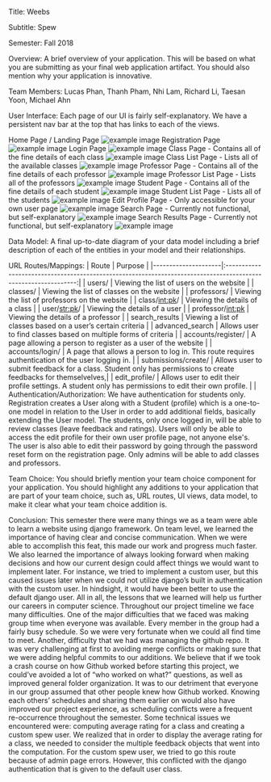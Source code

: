 Title: Weebs


Subtitle: Spew


Semester: Fall 2018


Overview: A brief overview of your application. This will be based on what you are submitting as your final web application artifact. You should also mention why your application is innovative.


Team Members: Lucas Phan, Thanh Pham, Nhi Lam, Richard Li, Taesan Yoon, Michael Ahn


User Interface: Each page of our UI is fairly self-explanatory. We have a persistent nav bar at the top that has links to each of the views.

Home Page / Landing Page
![example image](images_final/326HomePage.png)
Registration Page
![example image](images_final/326RegistrationPage.png)
Login Page
![example image](images_final/326LoginPage.png)
Class Page - Contains all of the fine details of each class
![example image](images_final/326ClassPage.png)
Class List Page - Lists all of the available classes
![example image](images_final/326ClassList.png)
Professor Page - Contains all of the fine details of each professor
![example image](images_final/326ProfessorPage.png)
Professor List Page - Lists all of the professors
![example image](images_final/326ProfessorList.png)
Student Page - Contains all of the fine details of each student
![example image](images_final/326StudentPage.png)
Student List Page - Lists all of the students
![example image](images_final/326StudentList.png)
Edit Profile Page - Only accessible for your own user page
![example image](images_final/326EditProfilePage.png)
Search Page - Currently not functional, but self-explanatory
![example image](images_final/326AdvancedSearch.png)
Search Results Page - Currently not functional, but self-explanatory
![example image](images_final/326SearchResultsPage.png)


Data Model: A final up-to-date diagram of your data model including a brief description of each of the entities in your model and their relationships.


URL Routes/Mappings: 
| Route               | Purpose                                                                                                        | 
|---------------------|:--------------------------------------------------------------------------------------------------------------:|
| users/              | Viewing the list of users on the website                                                                       |
| classes/            | Viewing the list of classes on the website                                                                     |
| professors/         | Viewing the list of professors on the website                                                                  |
| class/<int:pk>/     | Viewing the details of a class                                                                                 |
| user/<str:pk>/      | Viewing the details of a user                                                                                  |
| professor/<int:pk>  | Viewing the details of a professor                                                                             |
| search_results      | Viewing a list of classes based on a user’s certain criteria                                                   |
| advanced_search     | Allows user to find classes based on multiple forms of criteria                                                |
| accounts/register/  | A page allowing a person to register as a user of the website                                                  |
| accounts/login/     | A page that allows a person to log in. This route requires authentication of the user logging in.              |
| submissions/create/ | Allows user to submit feedback for a class. Student only has permissions to create feedbacks for themselvelves,| 
| edit_profile/       | Allows user to edit their profile settings. A student only has permissions to edit their own profile.          |                                   |
Authentication/Authorization: We have authentication for students only. Registration creates a User along with a Student (profile) which is a one-to-one model in relation to the User in order to add additional fields, basically extending the User model. The students, only once logged in, will be able to review classes (leave feedback and ratings). Users will only be able to access the edit profile for their own user profile page, not anyone else's. The user is also able to edit their password by going through the password reset form on the registration page. Only admins will be able to add classes and professors.


Team Choice: You should briefly mention your team choice component for your application. You should highlight any additions to your application that are part of your team choice, such as, URL routes, UI views, data model, to make it clear what your team choice addition is.


Conclusion: This semester there were many things we as a team were able to learn  a website using django framework. On team level, we learned the importance of having clear and concise communication. When we were able to accomplish this feat, this made our work and progress much faster. We also learned the importance of always looking forward when making decisions and how our current design could affect things we would want to implement later. For instance, we tried to implement a custom user, but this caused issues later when we could not utilize django’s built in authentication with the custom user. In hindsight, it would have been better to use the default django user. All in all, the lessons that we learned will help us further our careers in computer science.
Throughout our project timeline we face many difficulties. One of the major difficulties that we faced was making group time when everyone was available. Every member in the group had a fairly busy schedule. So we were very fortunate when we could all find time to meet. Another, difficulty that we had was managing the github repo. It was very challenging at first to avoiding merge conflicts or making sure that we were adding helpful commits to our additions. 
We believe that if we took a crash course on how Github worked before starting this project, we could’ve avoided a lot of “who worked on what?” questions, as well as improved general folder organization. It was to our detriment that everyone in our group assumed that other people knew how Github worked. Knowing each others’ schedules and sharing them earlier on would also have improved our project experience, as scheduling conflicts were a frequent re-occurrence throughout the semester. Some technical issues we encountered were: computing average rating for a class and creating a custom spew user. We realized that in order to display the average rating for a class, we needed to consider the multiple feedback objects that went into the computation. For the custom spew user, we tried to go this route because of admin page errors. However, this conflicted with the django authentication that is given to the default user class.

